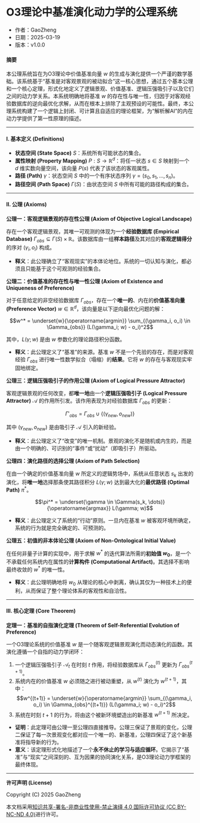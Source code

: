 # **O3理论中基准演化动力学的公理系统**

- 作者：GaoZheng
- 日期：2025-03-19
- 版本：v1.0.0

#### **摘要**

本公理系统旨在为O3理论中价值基准向量 $w$ 的生成与演化提供一个严谨的数学基础。该系统基于“基准是对客观景观的被动拟合”这一核心思想，通过五个基本公理和一个核心定理，形式化地定义了逻辑景观、价值基准、逻辑压强吸引子以及它们之间的动力学关系。本系统明确地将基准 $w$ 的存在性与唯一性，归因于对客观经验数据库的逆向最优化求解，从而在根本上排除了主观预设的可能性。最终，本公理系统构建了一个逻辑上封闭、可计算且自适应的理论框架，为“解析解AI”的内在动力学提供了第一性原理的描述。

---

#### **I. 基本定义 (Definitions)**

*   **状态空间 (State Space)** $S$：系统所有可能状态的集合。
*   **属性映射 (Property Mapping)** $P: S \to \mathbb{R}^d$：将任一状态 $s \in S$ 映射到一个 $d$ 维实数向量空间，该向量 $P(s)$ 代表了该状态的客观属性。
*   **路径 (Path)** $\gamma$：状态空间 $S$ 中的一个有序状态序列 $\gamma = (s_0, s_1, \dots, s_n)$。
*   **路径空间 (Path Space)** $\Gamma(S)$：由状态空间 $S$ 中所有可能的路径构成的集合。

---

#### **II. 公理 (Axioms)**

**公理一：客观逻辑景观的存在性公理 (Axiom of Objective Logical Landscape)**

存在一个客观逻辑景观，其唯一可观测的体现为一个**经验数据库 (Empirical Database)** $\Gamma_{obs} \subseteq \Gamma(S) \times \mathbb{R}$。该数据库由一组**样本路径**及其对应的**客观逻辑得分**的序对 $(\gamma_i, o_i)$ 构成。

*   **释义**：此公理确立了“客观现实”的本体论地位。系统的一切认知与演化，都必须且只能基于这个可观测的经验集合。

**公理二：价值基准的存在性与唯一性公理 (Axiom of Existence and Uniqueness of Preference)**

对于任意给定的非空经验数据库 $\Gamma_{obs}$，存在一个**唯一的**、内在的**价值基准向量 (Preference Vector)** $w \in \mathbb{R}^d$，该向量是以下逆向最优化问题的解：

$$w^* = \underset{w}{\operatorname{argmin}} \sum_{(\gamma_i, o_i) \in \Gamma_{obs}} (L(\gamma_i; w) - o_i)^2$$

其中，$L(\gamma; w)$ 是由 $w$ 参数化的理论路径积分函数。

*   **释义**：此公理定义了“基准”的来源。基准 $w$ 不是一个先验的存在，而是对客观经验 $\Gamma_{obs}$ 进行唯一性数学拟合（塌缩）的**结果**。它将 $w$ 的存在与客观现实牢固地绑定。

**公理三：逻辑压强吸引子的作用公理 (Axiom of Logical Pressure Attractor)**

客观逻辑景观的任何改变，都**唯一地**由一个**逻辑压强吸引子 (Logical Pressure Attractor)** $\mathcal{A}$ 的作用所引发。该作用表现为对经验数据库 $\Gamma_{obs}$ 的更新：

$$\Gamma'_{obs} = \Gamma_{obs} \cup \{(\gamma_{new}, o_{new})\}$$

其中 $(\gamma_{new}, o_{new})$ 是由吸引子 $\mathcal{A}$ 引入的新经验。

*   **释义**：此公理定义了“改变”的唯一机制。景观的演化不是随机或内生的，而是由一个明确的、可识别的“事件”或“扰动”（即吸引子）所驱动。

**公理四：演化路径的选择公理 (Axiom of Path Selection)**

在由一个确定的价值基准向量 $w$ 所定义的逻辑势场中，系统从任意状态 $s_k$ 出发的演化，将**唯一地**选择那条使其路径积分 $L(\gamma; w)$ 达到最大化的**最优路径 (Optimal Path)** $\pi^*$。

$$\pi^* = \underset{\gamma \in \Gamma(s_k, \dots)}{\operatorname{argmax}} L(\gamma; w)$$

*   **释义**：此公理定义了系统的“行动”原则。一旦内在基准 $w$ 被客观环境所确定，系统的行为就是完全确定的、可预测的。

**公理五：初值的非本体论公理 (Axiom of Non-Ontological Initial Value)**

在任何非量子计算的实现中，用于求解 $w^*$ 的迭代算法所需的**初始值 $w_0$**，是一个不承载任何系统内在属性的**计算构件 (Computational Artifact)**。其选择不影响最终收敛的 $w^*$ 的唯一性。

*   **释义**：此公理明确地将 $w_0$ 从理论的核心中剥离，确认其仅为一种技术上的便利，从而保证了整个理论体系的客观性和自洽性。

---

#### **III. 核心定理 (Core Theorem)**

**定理一：基准的自指演化定理 (Theorem of Self-Referential Evolution of Preference)**

一个O3理论系统的价值基准 $w$ 是一个随客观逻辑景观演化而动态演化的函数。其演化遵循一个自指的动力学闭环：

1.  一个逻辑压强吸引子 $\mathcal{A}_t$ 在时刻 $t$ 作用，将经验数据库从 $\Gamma_{obs}^{(t)}$ 更新为 $\Gamma_{obs}^{(t+1)}$。
2.  系统内在的价值基准 $w$ 必须随之进行被动重塑，从 $w^{(t)}$ 演化为 $w^{(t+1)}$，其中：
    $$w^{(t+1)} = \underset{w}{\operatorname{argmin}} \sum_{(\gamma_i, o_i) \in \Gamma_{obs}^{(t+1)}} (L(\gamma_i; w) - o_i)^2$$
3.  系统在时刻 $t+1$ 的行为，将由这个被新环境塑造出的新基准 $w^{(t+1)}$ 所决定。

*   **证明**：此定理可由公理一至公理四直接推导。公理三保证了景观的变化，公理二保证了每一次景观变化都对应一个唯一的、新基准，公理四保证了这个新基准将指导新的行为。
*   **意义**：该定理形式化地描述了一个**永不休止的学习与适应循环**。它揭示了“基准”与“现实”之间深刻的、互为因果的协同演化关系，是O3理论动力学框架的最终体现。

---

**许可声明 (License)**

Copyright (C) 2025 GaoZheng 

本文档采用[知识共享-署名-非商业性使用-禁止演绎 4.0 国际许可协议 (CC BY-NC-ND 4.0)](https://creativecommons.org/licenses/by-nc-nd/4.0/deed.zh-Hans)进行许可。
